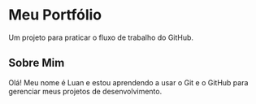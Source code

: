 # Meu Portfólio

Um projeto para praticar o fluxo de trabalho do GitHub.

## Sobre Mim
Olá! Meu nome é Luan e estou aprendendo a usar o Git
e o GitHub para gerenciar meus projetos de desenvolvimento.